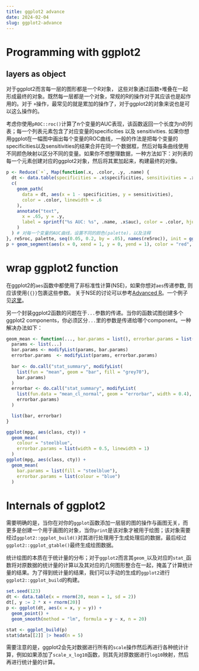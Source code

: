 ```yaml
---
title: ggplot2 advance
date: 2024-02-04
slug: ggplot2-advance
---
```


# Programming with ggplot2

## layers as object

对于ggplot2而言每一层的图形都是一个R对象， 这些对象通过函数`+`堆叠在一起形成最终的对象。既然每一层都是一个对象，常规的R的操作对于其应该也是起作用的。对于 `+`操作，最常见的就是累加的操作了，对于ggplot2的对象来说也是可以这么操作的。

考虑你使用`pROC::roc()`计算了n个变量的AUC表现，该函数返回一个长度为n的列表；每一个列表元素包含了对应变量的specificities 以及 sensitivities. 如果你想用ggplot在一幅图中画出每个变量的ROC曲线，一般的作法是把每个变量的specificities以及sensitivities的结果合并在同一个数据框，然后对每条曲线使用不同颜色映射以区分不同的变量。如果你不想整理数据，一种方法如下：对列表的每一个元素创建对应的ggplot2对象，然后将其累加起来，构建最终的对像。


```r
p <- Reduce(`+`, Map(function(.x, .color, .y, .name) {
  dt <- data.table(specificities = .x$specificities, sensitivities = .x$sensitivities)
  c(
    geom_path(
      data = dt, aes(x = 1 - specificities, y = sensitivities),
      color = .color, linewidth = .6
    ),
    annotate("text",
      x = .65, y = .y,
      label = sprintf("%s AUC: %s", .name, .x$auc), color = .color, hjust = 0
    )
  ) # 对每一个变量的AUC曲线，设置不同的颜色(palette)，以及注释
}, re5roc, palette, seq(0.05, 0.2, by = .05), names(re5roc)), init = ggplot())
p + geom_segment(aes(x = 0, xend = 1, y = 0, yend = 1), color = "red", linetype = "dashed")
```


# wrap ggplot2 function

在ggplot2的`aes`函数中都使用了非标准性计算(NSE)，如果你想对`aes`传递参数, 则应该使用`{{}}`包裹这些参数。
关于NSE的讨论可以参考[Advanced R](https://adv-r.hadley.nz/)。一个例子见[这里](https://cying.org/en-work/2023/06/wrap-ggplot2-function/)。


另一个封装ggplot2函数的问题在于`...`参数的传递。当你的函数试图创建多个ggplot2 components，你必须区分`...`里的参数是传递给哪个component。一种解决办法如下：

```r
geom_mean <- function(..., bar.params = list(), errorbar.params = list()) {
  params <- list(...)
  bar.params <- modifyList(params, bar.params)
  errorbar.params  <- modifyList(params, errorbar.params)
  
  bar <- do.call("stat_summary", modifyList(
    list(fun = "mean", geom = "bar", fill = "grey70"),
    bar.params)
  )
  errorbar <- do.call("stat_summary", modifyList(
    list(fun.data = "mean_cl_normal", geom = "errorbar", width = 0.4),
    errorbar.params)
  )

  list(bar, errorbar)
}

ggplot(mpg, aes(class, cty)) + 
  geom_mean(
    colour = "steelblue",
    errorbar.params = list(width = 0.5, linewidth = 1)
  )
ggplot(mpg, aes(class, cty)) + 
  geom_mean(
    bar.params = list(fill = "steelblue"),
    errorbar.params = list(colour = "blue")
  )
```


# Internals of ggplot2

需要明确的是，当你在对你的`ggplot`函数添加一层层的图的操作与画图无关，而更多是创建一个用于画图的对象，当你`print`是该对象才被用于绘图；该对象需要经过`ggplot2::ggplot_build()`对其进行处理用于生成处理后的数据，最后经过`ggplot2::ggplot_gtable()`最终生成绘图数据。

统计绘图的本质在于统计量的分布；对于`ggplot2`而言其`geom_`以及对应的`stat_`函数将对原数据的统计量的计算以及其对应的几何图形整合在一起，掩盖了计算统计量的结果。为了得到统计量的结果，我们可以手动的生成的`ggplot2`进行`ggplot2::ggplot_build`的构建。


```r
set.seed(123)
dt <- data.table(x = rnorm(20, mean = 1, sd = 2))
dt[, y := 2 * x + rnorm(20)]
p <- ggplot(dt, aes(x = x, y = y)) +
  geom_point() +
  geom_smooth(method = "lm", formula = y ~ x, n = 20)

stat <- ggplot_build(p)
stat$data[[2]] |> head(n = 5)
```

需要注意的是，ggplot2会先对数据进行所有的`scale`操作然后再进行各种统计计算，例如如果添加了`scale_x_log10`函数，则其先对原数据进行`log10`映射，然后再进行统计量的计算。